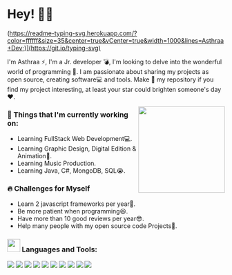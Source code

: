 # Hey! 👾👋

(https://readme-typing-svg.herokuapp.com/?color=ffffff&size=35&center=true&vCenter=true&width=1000&lines=Asthraa+Dev;)](https://git.io/typing-svg)

I'm Asthraa ⚡, I'm a Jr. developer 💣, I'm looking to delve into the wonderful world of programming 🤖. I am passionate about sharing my projects as open source, creating software💻 and tools. Make 🌟 my repository if you find my project interesting, at least your star could brighten someone's day ❤.

<!-- Working GIF -->
<img align='right' src='https://i.pinimg.com/originals/25/68/be/2568be3474c3557e72e72e5dbfad22eb.gif' width='200"'>

### 💼  Things that I'm currently working on: 
* Learning FullStack Web Development💻.
* Learning Graphic Design, Digital Edition & Animation👾. 
* Learning Music Production.
* Learning Java, C#, MongoDB, SQL😭.


### 🔥 Challenges for Myself
* Learn 2 javascript frameworks per year🎃.
* Be more patient when programming😆.
* Have more than 10 good reviews per year😎.
* Help many people with my open source code Projects🍬.


 ###  <img src="https://media.giphy.com/media/WUlplcMpOCEmTGBtBW/giphy.gif" width="30"> Languages and Tools:
<img src = "https://img.shields.io/badge/-HTML5-E34F26?style=flat&logo=html5&logoColor=white"> <img src = "https://img.shields.io/badge/-CSS3-1572B6?style=flat&logo=css3&logoColor=white">
<img src="https://img.shields.io/badge/-Bootstrap-563D7C?style=flat&logo=bootstrap&logoColor=white">
<img src="https://img.shields.io/badge/-JavaScript-eed718?style=flat&logo=javascript&logoColor=ffffff">
<img src="https://img.shields.io/badge/-React-000000?style=flat&logo=react&logoColor=00c8ff">
<img src="https://img.shields.io/badge/-Express.js-787878?style=flat">
<img src="https://img.shields.io/badge/-Node.js-3C873A?style=flat&logo=Node.js&logoColor=white">
<img src="http://img.shields.io/badge/-Github-000000?style=flat&logo=github&logoColor=FFFFFF">
<img src="http://img.shields.io/badge/-VS%20Code-007ACC?style=flat&logo=visual%20studio%20code&logoColor=white">
<img src="http://img.shields.io/badge/-Heroku-430098?style=flat&logo=heroku&logoColor=white">
